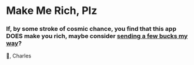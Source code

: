 # Make Me Rich, Plz

### If, by some stroke of cosmic chance, you find that this app DOES make you rich, maybe consider [sending a few bucks my way](https://cash.app)?

💖, Charles
